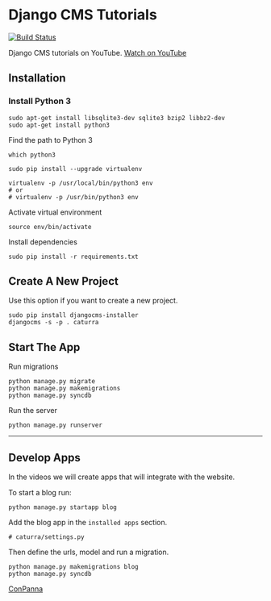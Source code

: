 # Django CMS Tutorials

[![Build Status](https://travis-ci.org/ConPanna/Caturra.svg?branch=master)](https://travis-ci.org/ConPanna/Caturra)

Django CMS tutorials on YouTube. [Watch on YouTube](https://youtube.com/ConPannaAgency)


## Installation

### Install Python 3

````
sudo apt-get install libsqlite3-dev sqlite3 bzip2 libbz2-dev
sudo apt-get install python3
````

Find the path to Python 3
````
which python3
````

````
sudo pip install --upgrade virtualenv

virtualenv -p /usr/local/bin/python3 env
# or
# virtualenv -p /usr/bin/python3 env
````

Activate virtual environment
````
source env/bin/activate
````

Install dependencies
````
sudo pip install -r requirements.txt
````

## Create A New Project
Use this option if you want to create a new project.
````
sudo pip install djangocms-installer
djangocms -s -p . caturra
````

## Start The App

Run migrations
````
python manage.py migrate
python manage.py makemigrations
python manage.py syncdb
````

Run the server
````
python manage.py runserver
````

--------------

## Develop Apps
In the videos we will create apps that will integrate with the website.

To start a blog run:

````
python manage.py startapp blog
````

Add the blog app in the `installed apps` section.
````
# caturra/settings.py

````

Then define the urls, model and run a migration.
````
python manage.py makemigrations blog
python manage.py syncdb
````

[ConPanna](http://conpanna.net)
